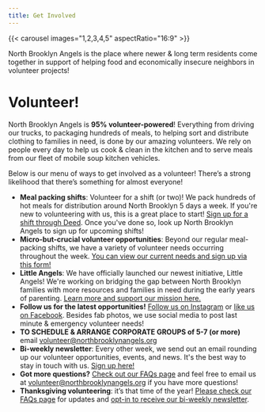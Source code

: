```yaml
---
title: Get Involved
---
```


{{< carousel images="1,2,3,4,5" aspectRatio="16:9" >}}

North Brooklyn Angels is the place where newer & long term residents come together in support of helping food and economically insecure neighbors in volunteer projects! 

# Volunteer!

North Brooklyn Angels is **95% volunteer-powered**! Everything from driving our trucks, to packaging hundreds of meals, to helping sort and distribute clothing to families in need, is done by our amazing volunteers. We rely on people every day to help us cook & clean in the kitchen and to serve meals from our fleet of mobile soup kitchen vehicles. 

Below is our menu of ways to get involved as a volunteer! There’s a strong likelihood that there’s something for almost everyone!

* **Meal packing shifts**: Volunteer for a shift (or two)! We pack hundreds of hot meals for distribution around North Brooklyn 5 days a week. If you're new to volunteering with us, this is a great place to start! [Sign up for a shift through Deed](http://bit.ly/nbadeed). Once you've done so, look up North Brooklyn Angels to sign up for upcoming shifts!
* **Micro-but-crucial volunteer opportunities**: Beyond our regular meal-packing shifts, we have a variety of volunteer needs occurring throughout the week. [You can view our current needs and sign up via this form!](https://airtable.com/app9GV4yqmD36zBzq/pagLc0q9H8yNgFMFx/form)
* **Little Angels**: We have officially launched our newest initiative, Little Angels! We're working on bridging the gap between North Brooklyn families with more resources and families in need during the early years of parenting. [Learn more and support our mission here.](/little-angels)
* **Follow us for the latest opportunities!** [Follow us on Instagram](https://www.instagram.com/northbrooklynangels/) or [like us on Facebook](https://www.facebook.com/northbrooklynangels/). Besides fab photos, we use social media to post last minute & emergency volunteer needs!
* **TO SCHEDULE & ARRANGE CORPORATE GROUPS of 5-7 (or more)** email [volunteer@northbrooklynangels.org](mailto:volunteer@northbrooklynangels.org)
* **Bi-weekly newsletter**: Every other week, we send out an email rounding up our volunteer opportunities, events, and news. It's the best way to stay in touch with us. [Sign up here!](https://dashboard.mailerlite.com/forms/1417392/151682569097709080/share)
* **Got more questions?** [Check out our FAQs page](/faq) and feel free to email us at [volunteer@northbrooklynangels.org](mailto:volunteer@northbrooklynangels.org) if you have more questions!
* **Thanksgiving volunteering**: it’s that time of the year! [Please check our FAQs page](/faq) for updates and [opt-in to receive our bi-weekly newsletter](https://dashboard.mailerlite.com/forms/1417392/151682569097709080/share).
